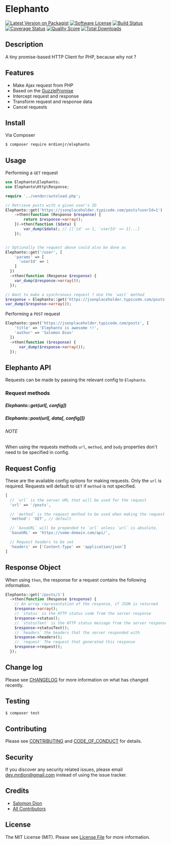 # Elephanto

[![Latest Version on Packagist][ico-version]][link-packagist]
[![Software License][ico-license]](LICENSE.md)
[![Build Status][ico-travis]][link-travis]
[![Coverage Status][ico-scrutinizer]][link-scrutinizer]
[![Quality Score][ico-code-quality]][link-code-quality]
[![Total Downloads][ico-downloads]][link-downloads]

## Description

A tiny promise-based HTTP Client for PHP, because why not ?


## Features

- Make Ajax request from PHP
- Based on the [GuzzlePromise](https://github.com/guzzle/promises)
- Intercept request and response
- Transform request and response data
- Cancel requests

## Install

Via Composer

``` bash
$ composer require mrdionjr/elephanto
```

## Usage

Performing a `GET` request

``` php
use Elephanto\Elephanto;
use Elephanto\Http\Response;

require '../vendor/autoload.php';

// Retrieve posts with a given user's ID
Elephanto::get('https://jsonplaceholder.typicode.com/posts?userId=1')
    ->then(function (Response $response) {
        return $response->array();
    })->then(function ($data) {
        var_dump($data); // [['id' => 1, 'userId' => 1]...]
    });


// Optionally the request above could also be done as
Elephanto::get('/user', [
    'params' => [
      'userId' => 1
    ]
  })
  ->then(function (Response $response) {
    var_dump($response->array());
  });

// Want to make a synchronous request ? Use the `wait` method
$response = Elephanto::get('https://jsonplaceholder.typicode.com/posts')->wait();
var_dump($response->array());

```

Performing a `POST` request

```php
Elephanto::post('https://jsonplaceholder.typicode.com/posts', [
    'title' => 'Elephanto is awesome !!',
    'author' => 'Salomon Dion'
  ])
  ->then(function ($response) {
      var_dump($response->array());
  });
```

## Elephanto API

Requests can be made by passing the relevant config to `Elephanto`.

### Request methods

##### Elephanto::get(url[, config])
##### Elephanto::post(url[, data[, config]])


###### NOTE
When using the requests methods `url`, `method`, and `body` properties don't need to be specified in config.

## Request Config

These are the available config options for making requests. Only the `url` is required. Requests will default to `GET` if `method` is not specified.

```php
[
  // `url` is the server URL that will be used for the request
  'url' => '/posts',

  // `method` is the request method to be used when making the request
  'method': 'GET', // default

  // `baseURL` will be prepended to `url` unless `url` is absolute.
  'baseURL' => 'https://some-domain.com/api/',

  // Request headers to be set
  'headers' => ['Content-Type' => 'application/json']
]
```

## Response Object

When using `then`, the response for a request contains the following information.

```php
Elephanto::get('/posts/1')
  ->then(function (Response $response) {
    // An array representation of the response, if JSON is returned
    $response->array();
    // `status` is the HTTP status code from the server response
    $response->status();
    // `statusText` is the HTTP status message from the server response
    $response->statusText();
    // `headers` the headers that the server responded with
    $response->headers();
    // `request` The request that generated this response
    $response->request();
  });
```

## Change log

Please see [CHANGELOG](CHANGELOG.md) for more information on what has changed recently.

## Testing

``` bash
$ composer test
```

## Contributing

Please see [CONTRIBUTING](CONTRIBUTING.md) and [CODE_OF_CONDUCT](CODE_OF_CONDUCT.md) for details.

## Security

If you discover any security related issues, please email dev.mrdion@gmail.com instead of using the issue tracker.

## Credits

- [Salomon Dion][link-author]
- [All Contributors][link-contributors]

## License

The MIT License (MIT). Please see [License File](LICENSE.md) for more information.

[ico-version]: https://img.shields.io/packagist/v/mrdionjr/elephanto.svg?style=flat-square
[ico-license]: https://img.shields.io/badge/license-MIT-brightgreen.svg?style=flat-square
[ico-travis]: https://img.shields.io/travis/mrdionjr/elephanto/master.svg?style=flat-square
[ico-scrutinizer]: https://img.shields.io/scrutinizer/coverage/g/mrdionjr/elephanto.svg?style=flat-square
[ico-code-quality]: https://img.shields.io/scrutinizer/g/mrdionjr/elephanto.svg?style=flat-square
[ico-downloads]: https://img.shields.io/packagist/dt/mrdionjr/elephanto.svg?style=flat-square

[link-packagist]: https://packagist.org/packages/mrdionjr/elephanto
[link-travis]: https://travis-ci.org/mrdionjr/elephanto
[link-scrutinizer]: https://scrutinizer-ci.com/g/mrdionjr/elephanto/code-structure
[link-code-quality]: https://scrutinizer-ci.com/g/mrdionjr/elephanto
[link-downloads]: https://packagist.org/packages/mrdionjr/elephanto
[link-author]: https://github.com/mrdionjr
[link-contributors]: ../../contributors
